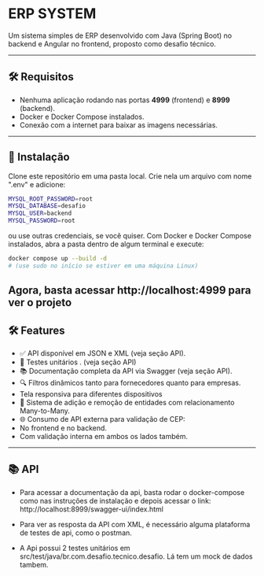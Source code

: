 # ERP SYSTEM

Um sistema simples de ERP desenvolvido com Java (Spring Boot) no backend e Angular no frontend, proposto como desafio técnico.

---

## 🛠 Requisitos

- Nenhuma aplicação rodando nas portas **4999** (frontend) e **8999** (backend).
- Docker e Docker Compose instalados.
- Conexão com a internet para baixar as imagens necessárias.

---

## 🚀 Instalação

Clone este repositório em uma pasta local. Crie nela um arquivo com nome ".env" e adicione:
```bash
MYSQL_ROOT_PASSWORD=root
MYSQL_DATABASE=desafio
MYSQL_USER=backend
MYSQL_PASSWORD=root
````
ou use outras credenciais, se você quiser.
Com Docker e Docker Compose instalados, abra a pasta dentro de algum terminal e execute:

```bash
docker compose up --build -d
# (use sudo no início se estiver em uma máquina Linux)
````

Agora, basta acessar http://localhost:4999 para ver o projeto
---
## 🛠 Features
- ✅ API disponível em JSON e XML (veja seção API).
- 🔄 Testes unitários .  (veja seção API)
- 📚 Documentação completa da API via Swagger (veja seção API).
- 🔍 Filtros dinâmicos tanto para fornecedores quanto para empresas.
- Tela responsiva para diferentes dispositivos
- 🔄 Sistema de adição e remoção de entidades com relacionamento Many-to-Many.
- 🌐 Consumo de API externa para validação de CEP:
- No frontend e no backend.
- Com validação interna em ambos os lados também.
---
## 📚 API

- Para acessar a documentação da api, basta rodar o docker-compose como nas instruções de instalação e depois acessar o link:
http://localhost:8999/swagger-ui/index.html

- Para ver as resposta da API com XML, é necessário alguma plataforma de testes de api, como o postman.
- A Api possui 2 testes unitários em src/test/java/br.com.desafio.tecnico.desafio. Lá tem um mock de dados tambem.
